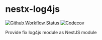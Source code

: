 # nestx-log4js

[![Github Workflow Status](https://github.com/nest-x/nestx-log4js/workflows/ci/badge.svg)](https://github.com/nest-x/nestx-log4js)
[![Codecov](https://codecov.io/gh/nest-x/nestx-log4js/branch/master/graph/badge.svg)](https://codecov.io/gh/nest-x/nestx-log4js)


Provide fix log4js module as NestJS module




